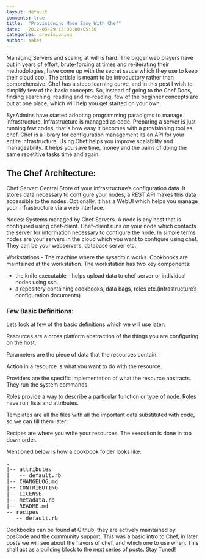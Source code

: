 ```yaml
---
layout: default
comments: true
title:  "Provisioning Made Easy With Chef"
date:   2012-05-29 13:30:00+05:30
categories: provisioning
author: saket
---
```

Managing Servers and scaling at will is hard. The bigger web players
have put in years of effort, brute-forcing at times and re-iterating
their methodologies, have come up with the secret sauce which they use
to keep their cloud cool. The article is meant to be introductory rather than
comprehensive. Chef has a steep learning curve, and in this post I
wish to simplify few of the basic concepts. So, instead of going to
the Chef Docs, finding searching, reading and re-reading, few of the beginner
concepts are put at one place, which will help you get started on your
own.


SysAdmins have started adopting programming paradigms to manage
infrastructure. Infrastructure is managed as code. Preparing a server
is just running few codes, that's how easy it becomes with a
provisioning tool as chef. Chef is a  library for configuration
management its an API for your entire infrastructure. Using Chef helps
you improve scalability and manageability. It helps you save time,
money and the pains of doing the same repetitive tasks time and
again.

## The Chef Architecture:

Chef Server:  Central Store of your infrastructure’s configuration
data. It stores data necessary to configure your nodes, a REST API
makes this data accessible to the nodes.  Optionally, it has a WebUI
which helps you manage your infrastructure via a web interface.

Nodes: Systems managed by Chef Servers. A node is any host that is
configured using chef-client. Chef-client runs on your node which
contacts the server for information necessary to configure the node.
In simple terms nodes are your servers in the cloud which you want to
configure using chef. They can be your webservers, database server
etc.

Workstations - The machine where the sysadmin works. Cookbooks are
maintained at the workstation. The workstation has two key components:

* the knife executable - helps upload data to chef server or individual nodes using ssh.
* a repository containing cookbooks, data bags, roles etc.(infrastructure’s configuration documents)


### Few Basic Definitions:

Lets look at few of the basic definitions which we will use later:

Resources are  a cross platform abstraction of the things you are
configuring on the host.

Parameters are the piece of data that the resources contain.

Action in a resource is what you want to do with the resource.

Providers are the specific implementation of what the resource
abstracts. They run the system commands.

Roles provide a way to describe a particular function or type of
node. Roles have run_lists and attributes.

Templates are all the files with all the important data substituted
with code, so we can fill them later.

Recipes are where you write your resources. The execution is done in
top down order.

Mentioned below is how a cookbook folder looks like:
<pre>
.
|-- attributes
|   -- default.rb
|-- CHANGELOG.md
|-- CONTRIBUTING
|-- LICENSE
|-- metadata.rb
|-- README.md
-- recipes
   -- default.rb
</pre>

Cookbooks can be found at Github, they are actively maintained by
opsCode and the community support. This was a basic intro to Chef, in
later posts we will see about the flavors of chef, and which one to
use when. This shall act as a building block to the next series of
posts. Stay Tuned!

